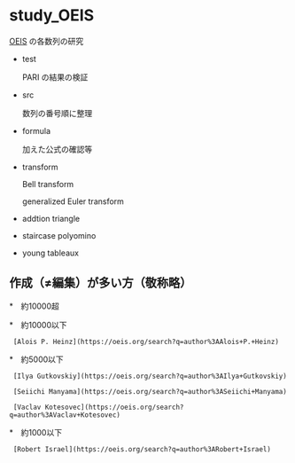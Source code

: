 # study_OEIS

[OEIS](https://oeis.org/) の各数列の研究

* test
 
    PARI の結果の検証

* src

    数列の番号順に整理
    
* formula

    加えた公式の確認等
    
* transform

    Bell transform
    
    generalized Euler transform
    
* addtion triangle

* staircase polyomino

* young tableaux

## 作成（≠編集）が多い方（敬称略）

*　約10000超



*　約10000以下

     [Alois P. Heinz](https://oeis.org/search?q=author%3AAlois+P.+Heinz)

*　約5000以下

     [Ilya Gutkovskiy](https://oeis.org/search?q=author%3AIlya+Gutkovskiy)

     [Seiichi Manyama](https://oeis.org/search?q=author%3ASeiichi+Manyama)

     [Vaclav Kotesovec](https://oeis.org/search?q=author%3AVaclav+Kotesovec)

*　約1000以下

     [Robert Israel](https://oeis.org/search?q=author%3ARobert+Israel)


